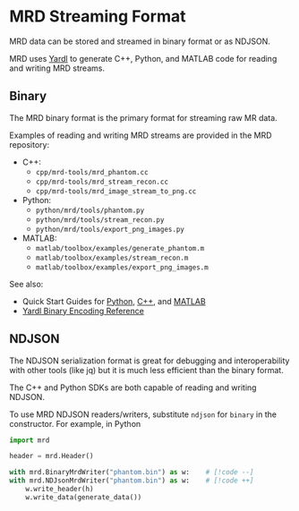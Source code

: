 # MRD Streaming Format

MRD data can be stored and streamed in binary format or as NDJSON.

MRD uses [Yardl](https://microsoft.github.io/yardl/) to generate C++, Python, and MATLAB code for reading and writing MRD streams.

## Binary

The MRD binary format is the primary format for streaming raw MR data.

Examples of reading and writing MRD streams are provided in the MRD repository:
- C++:
    - `cpp/mrd-tools/mrd_phantom.cc`
    - `cpp/mrd-tools/mrd_stream_recon.cc`
    - `cpp/mrd-tools/mrd_image_stream_to_png.cc`
- Python:
    - `python/mrd/tools/phantom.py`
    - `python/mrd/tools/stream_recon.py`
    - `python/mrd/tools/export_png_images.py`
- MATLAB:
    - `matlab/toolbox/examples/generate_phantom.m`
    - `matlab/toolbox/examples/stream_recon.m`
    - `matlab/toolbox/examples/export_png_images.m`

See also:
- Quick Start Guides for [Python](/python/quickstart), [C++](/cpp/quickstart), and [MATLAB](/matlab/quickstart)
- [Yardl Binary Encoding Reference](https://microsoft.github.io/yardl/reference/binary.html)

## NDJSON

The NDJSON serialization format is great for debugging and interoperability with other tools (like jq) but it is much less efficient than the binary format.

The C++ and Python SDKs are both capable of reading and writing NDJSON.

To use MRD NDJSON readers/writers, substitute `ndjson` for `binary` in the constructor.
For example, in Python

```python
import mrd

header = mrd.Header()

with mrd.BinaryMrdWriter("phantom.bin") as w:    # [!code --]
with mrd.NDJsonMrdWriter("phantom.bin") as w:    # [!code ++]
    w.write_header(h)
    w.write_data(generate_data())
```

